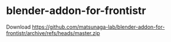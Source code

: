 # blender-addon-for-frontistr

Download https://github.com/matsunaga-lab/blender-addon-for-frontistr/archive/refs/heads/master.zip
